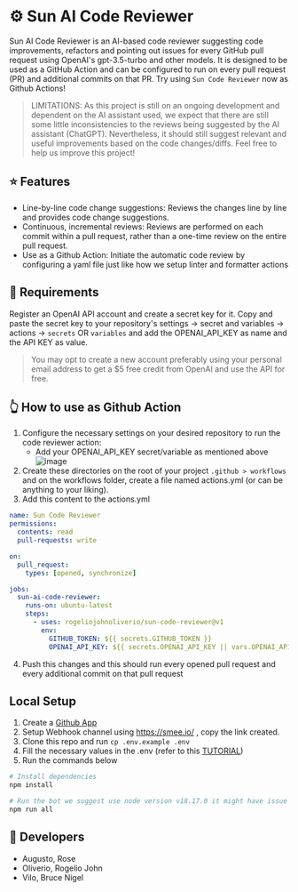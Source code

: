 # ⚙️ Sun AI Code Reviewer

Sun AI Code Reviewer is an AI-based code reviewer suggesting code improvements, refactors and pointing out issues for every GitHub pull request using OpenAI's gpt-3.5-turbo and other models. It is designed to be used as a GitHub Action and can be configured to run on every pull request (PR) and additional commits on that PR. Try using `Sun Code Reviewer` now as Github Actions!

> LIMITATIONS: As this project is still on an ongoing development and dependent on the AI assistant used, we expect that there are still some little inconsistencies to the reviews being suggested by the AI assistant (ChatGPT). Nevertheless, it should still suggest relevant and useful improvements based on the code changes/diffs. Feel free to help us improve this project!

## ⭐ Features

   - Line-by-line code change suggestions: Reviews the changes line by line and provides code change suggestions.
   - Continuous, incremental reviews: Reviews are performed on each commit within a pull request, rather than a one-time review on the entire pull request.
   - Use as a Github Action: Initiate the automatic code review by configuring a yaml file just like how we setup linter and formatter actions

## 🔑 Requirements
Register an OpenAI API account and create a secret key for it. Copy and paste the secret key to your repository's settings -> secret and variables -> actions -> `secrets` OR `variables` and add the OPENAI_API_KEY as name and the API KEY as value.

> You may opt to create a new account preferably using your personal email address to get a $5 free credit from OpenAI and use the API for free.

## 👆 How to use as Github Action
1. Configure the necessary settings on your desired repository to run the code reviewer action:
    - Add your OPENAI_API_KEY secret/variable as mentioned above
![image](https://github.com/rogeliojohnoliverio/public-repo/assets/110364637/4c3b82f1-42fb-45b6-aa92-ddaf62d2e92c)
2. Create these directories on the root of your project `.github > workflows` and on the workflows folder, create a file named actions.yml (or can be anything to your liking).
3. Add this content to the actions.yml
```yml
name: Sun Code Reviewer
permissions:
  contents: read
  pull-requests: write

on:
  pull_request:
    types: [opened, synchronize]

jobs:
  sun-ai-code-reviewer:
    runs-on: ubuntu-latest
    steps:
      - uses: rogeliojohnoliverio/sun-code-reviewer@v1
        env:
          GITHUB_TOKEN: ${{ secrets.GITHUB_TOKEN }}
          OPENAI_API_KEY: ${{ secrets.OPENAI_API_KEY || vars.OPENAI_API_KEY }}
```
4. Push this changes and this should run every opened pull request and every additional commit on that pull request

## Local Setup
1. Create a [Github App](https://docs.github.com/en/apps/creating-github-apps/registering-a-github-app/registering-a-github-app)
2. Setup Webhook channel using https://smee.io/ , copy the link created.
3. Clone this repo and run `cp .env.example .env`
4. Fill the necessary values in the .env (refer to this [TUTORIAL](https://www.youtube.com/watch?v=WSkoEqrL0r4))
6. Run the commands below
```sh
# Install dependencies
npm install

# Run the bot we suggest use node version v18.17.0 it might have issue with other versions
npm run all
```

## 👤 Developers

- Augusto, Rose
- Oliverio, Rogelio John
- Vilo, Bruce Nigel
